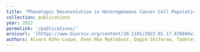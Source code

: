 ```yaml
---
title: "Phenotypic Deconvolution in Heterogeneous Cancer Cell Populations Using Drug Screening Data"
collection: publications
year: 2022
permalink: '/publications/'
arxivurl: '[https://www.biorxiv.org/content/10.1101/2022.01.17.476604v2]'
authors: Alvaro Köhn-Luque, Even Moa Myklebust, Dagim Shiferaw, TadeleShow, Mariaserena Giliberto, Jasmine Noory, Elise Harivel, Polina Arsenteva, Shannon M Mumenthaler, Fredrik Hellem Schjesvold, Kjetil Taskén, Jorrit Enserink, Kevin Leder, Arnoldo Frigessi, Jasmine Foo.
---
```

